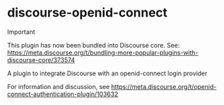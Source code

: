 # discourse-openid-connect

> [!IMPORTANT]
> This plugin has now been bundled into Discourse core. See: https://meta.discourse.org/t/bundling-more-popular-plugins-with-discourse-core/373574

A plugin to integrate Discourse with an openid-connect login provider

For information and discussion, see https://meta.discourse.org/t/openid-connect-authentication-plugin/103632
